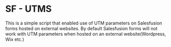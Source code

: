 # SF - UTMS
This is a simple script that enabled use of UTM parameters on Salesfusion forms hosted on external websites. By default Salesfusion forms will not work with UTM parameters when hosted on an external website(Wordpress, Wix etc.)

